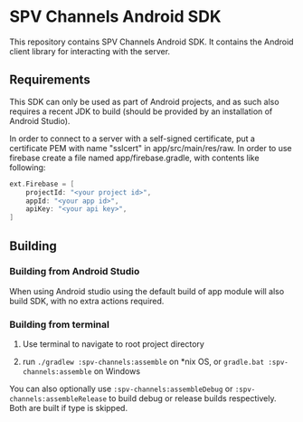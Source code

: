 # SPV Channels Android SDK

This repository contains SPV Channels Android SDK. 
It contains the Android client library for interacting with the server. 

## Requirements

This SDK can only be used as part of Android projects, and as such also requires a recent JDK to
build (should be provided by an installation of Android Studio).

In order to connect to a server with a self-signed certificate, put a certificate PEM with name "sslcert" in app/src/main/res/raw.
In order to use firebase create a file named app/firebase.gradle, with contents like following:

```groovy
ext.Firebase = [
    projectId: "<your project id>",
    appId: "<your app id>",
    apiKey: "<your api key>",
]
```

## Building

### Building from Android Studio

When using Android studio using the default build of app module will also build SDK, with no extra actions required.

### Building from terminal

1. Use terminal to navigate to root project directory

2. run `./gradlew :spv-channels:assemble` on *nix OS, or `gradle.bat :spv-channels:assemble` on Windows

You can also optionally use `:spv-channels:assembleDebug` or `:spv-channels:assembleRelease` to build debug or release builds respectively. Both are built if type is skipped.